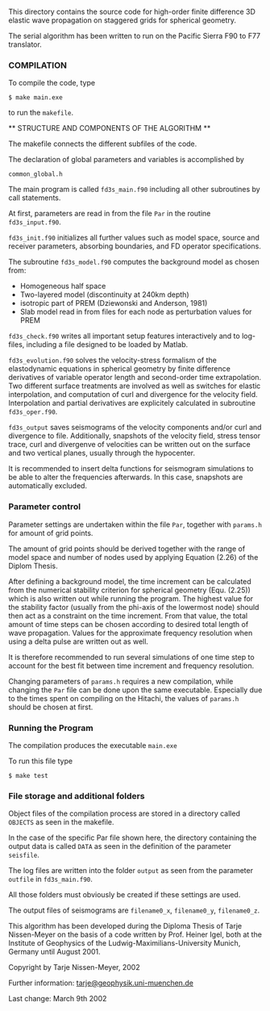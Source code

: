 This directory contains the source code for high-order finite difference
3D elastic wave propagation on staggered grids for spherical geometry.

The serial algorithm has been written to run on the
Pacific Sierra F90 to F77 translator.


### COMPILATION

To compile the code, type
```
$ make main.exe
```

to run the `makefile`.

** STRUCTURE AND COMPONENTS OF THE ALGORITHM **

The makefile connects the different subfiles of the code.

The declaration of global parameters and variables is accomplished by

`common_global.h`

The main program is called `fd3s_main.f90` including all other subroutines
by call statements.

At first, parameters are read in from the file `Par` in the
routine `fd3s_input.f90`.

`fd3s_init.f90` initializes all further values such as model space,
source and receiver parameters, absorbing boundaries, and FD operator
specifications.

The subroutine `fd3s_model.f90` computes the background model as chosen from:
- Homogeneous half space
- Two-layered model (discontinuity at 240km depth)
- isotropic part of PREM (Dziewonski and Anderson, 1981)
- Slab model read in from files for each node as perturbation values for PREM

`fd3s_check.f90` writes all important setup features interactively and to
log-files, including a file designed to be loaded by Matlab.

`fd3s_evolution.f90` solves the velocity-stress formalism of the elastodynamic
equations in spherical geometry by finite difference derivatives of
variable operator length and second-order time extrapolation.
Two different surface treatments are involved as well as
switches for elastic interpolation, and computation of curl and divergence
for the velocity field.  
Interpolation and partial derivatives are explicitely calculated in
subroutine `fd3s_oper.f90`.

`fd3s_output` saves seismograms of the velocity components and/or curl and
divergence to file. Additionally, snapshots of the velocity field, stress
tensor trace, curl and divergenve of velocities can be written out
on the surface and two vertical planes, usually through the hypocenter.

It is recommended to insert delta functions for seismogram simulations
to be able to alter the frequencies afterwards. In this case, snapshots
are automatically excluded.


### Parameter control

Parameter settings are undertaken within the file `Par`, together with
`params.h` for amount of grid points.

The amount of grid points should be derived together with the range of
model space and number of nodes used by applying Equation (2.26) of
the Diplom Thesis.

After defining a background model, the time increment can be calculated from
the numerical stability criterion for spherical geometry (Equ. (2.25)) which
is also written out while running the program. The highest value for the
stability factor (usually from the phi-axis of the lowermost node)
should then act as a constraint on the time increment.
From that value, the total amount of time steps can be chosen according
to desired total length of wave propagation.
Values for the approximate frequency resolution when using a delta pulse
are written out as well.

It is therefore recommended to run several simulations of one time step
to account for the best fit between time increment and frequency resolution.

Changing parameters of `params.h` requires a new compilation, while
changing the `Par` file can be done upon the same executable.
Especially due to the times spent on compiling on the Hitachi, the values
of `params.h` should be chosen at first.


### Running the Program

The compilation produces the executable `main.exe`

To run this file type

```
$ make test
```

### File storage and additional folders

Object files of the compilation process are stored in a directory
called `OBJECTS` as seen in the makefile.

In the case of the specific Par file shown here, the directory containing the
output data is called `DATA` as seen in the definition of the parameter
`seisfile`.

The log files are written into the folder `output` as seen from the
parameter `outfile` in `fd3s_main.f90`.

All those folders must obviously be created if these settings are used.

The output files of seismograms are `filename0_x`, `filename0_y`, `filename0_z`.



This algorithm has been developed during the Diploma Thesis of
Tarje Nissen-Meyer on the basis of a code written by Prof. Heiner Igel,
both at the Institute of Geophysics of the Ludwig-Maximilians-University
Munich, Germany until August 2001.

Copyright by Tarje Nissen-Meyer, 2002

Further information: tarje@geophysik.uni-muenchen.de

Last change: March 9th 2002
